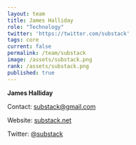 ```yaml
---
layout: team
title: James Halliday
role: "Technology"
twitter: 'https://twitter.com/substack'
tags: core
current: false
permalink: /team/substack
image: /assets/substack.png
rank: /assets/substack.png
published: true
---
```


**James Halliday**

Contact: [substack@gmail.com](mailto:substack@gmail.com)

Website: [substack.net](http://substack.net/)

Twitter: [@substack](https://twitter.com/substack)
